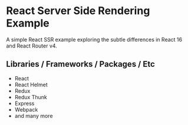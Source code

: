 # React Server Side Rendering Example

A simple React SSR example exploring the subtle differences in React 16 and React Router v4.

## Libraries / Frameworks / Packages / Etc

* React
* React Helmet
* Redux
* Redux Thunk
* Express
* Webpack
* and many more
